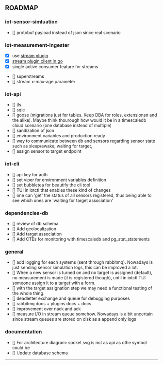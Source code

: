 ## ROADMAP
### iot-sensor-simluation
- [] protobuf payload instead of json since real scenario
### iot-measurement-ingester
- [x] use [stream plugin](https://www.rabbitmq.com/docs/stream-core-plugin-comparison)
- [x] [stream plugin client in go](https://github.com/rabbitmq/rabbitmq-stream-go-client)
- [x] single active consumer feature for streams
- [] superstreams
- [] stream x-max-age parameter
### iot-api
- [] tls
- [] sqlc
- [] goose (migrations just for tables. Keep DBA for roles, extensionsn and the alike). Maybe think thourough how would it be in a timescaledb cloud scenario (one database instead of multiple)
- [] sanitization of json
- [] environment variables and production ready
- [] way to communicate between db and sensors regarding sensor state such as sleep/awake, waiting for target,
- [] assign sensor to target endpoint
### iot-cli
- [] api key for auth
- [] set viper for environment variables definition
- [] set bubbletea for beautify the cli tool
- [] TUI in iotctl that enables these kind of changes
- [] one can 'get' the status of all sensors registered, thus being able to see which ones are 'waiting for target association'
### dependencies-db
- [] review of db schema
- [] Add geolocalization
- [] Add target association
- [] Add CTEs for monitoring with timescaledb and pg_stat_statements
### general
- [] add logging for each systems (sent through rabbitmq). Nowadays is just sending sensor simulation logs, this can be improved a lot.
- [] When a new sensor is turned on and no target is assigned (default), no measurement is made (it is registered though), until in iotctl TUI someone assign it to a target with a form. 
- [] with the target assignation step we may need a functional testing of the whole thing.
- [] deadletter exchange and queue for debugging purposes
- [] rabbitmq docs + plugins docs + docs
- [] improvement over nack and ack
- [] measure I/O in stream queue somehow. Nowadays is a bit uncertain since stream queues are stored on disk as a append only logs
### documentation
- [] For architecture diagram: socket svg is not as api as othe symbol could be
- [] Update database schema
---

